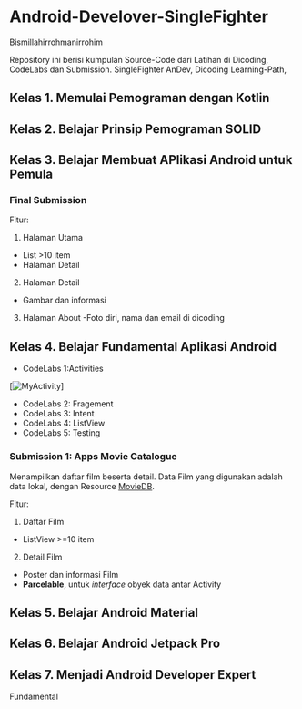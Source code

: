 # Android-Develover-SingleFighter
Bismillahirrohmanirrohim

Repository ini berisi kumpulan Source-Code dari Latihan di Dicoding, CodeLabs dan Submission.
SingleFighter AnDev,
Dicoding Learning-Path,

## Kelas 1. Memulai Pemograman dengan Kotlin

## Kelas 2. Belajar Prinsip Pemograman SOLID

## Kelas 3. Belajar Membuat APlikasi Android untuk Pemula

### Final Submission


Fitur:

1. Halaman Utama

- List >10 item
- Halaman Detail

2. Halaman Detail
- Gambar dan informasi
3. Halaman About
-Foto diri, nama dan email di dicoding

## Kelas 4. Belajar Fundamental Aplikasi Android
* CodeLabs 1:Activities

[![MyActivity](https://photos.app.goo.gl/dcFQqMBrW5gSE4MGA "MyActivity")]
* CodeLabs 2: Fragement
* CodeLabs 3: Intent
* CodeLabs 4: ListView
* CodeLabs 5: Testing

### Submission 1: Apps Movie Catalogue
Menampilkan daftar film beserta detail. Data Film yang digunakan adalah data lokal, 
dengan Resource [MovieDB](https://www.themoviedb.org/discover/movie).

Fitur:
1. Daftar Film
- ListView >=10 item
2. Detail Film
- Poster dan informasi Film 
- **Parcelable**, untuk *interface* obyek data antar Activity

## Kelas 5. Belajar Android Material

## Kelas 6. Belajar Android Jetpack Pro

## Kelas 7. Menjadi Android Developer Expert

Fundamental
